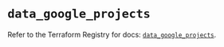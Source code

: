 # `data_google_projects`

Refer to the Terraform Registry for docs: [`data_google_projects`](https://registry.terraform.io/providers/hashicorp/google-beta/5.35.0/docs/data-sources/google_projects).
